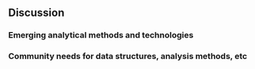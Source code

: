 ## Discussion

### Emerging analytical methods and technologies

### Community needs for data structures, analysis methods, etc
